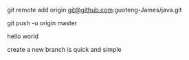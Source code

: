 git remote add origin git@github.com:guoteng-James/java.git

git push -u origin master

hello world

create a new branch is quick and simple
